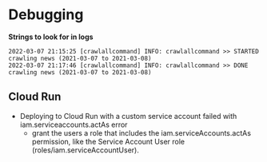 # Debugging

**Strings to look for in logs**

```
2022-03-07 21:15:25 [crawlallcommand] INFO: crawlallcommand >> STARTED crawling news (2021-03-07 to 2021-03-08)
2022-03-07 21:17:46 [crawlallcommand] INFO: crawlallcommand >> DONE crawling news (2021-03-07 to 2021-03-08)
```


## Cloud Run

* Deploying to Cloud Run with a custom service account failed with iam.serviceaccounts.actAs error
  - grant the users a role that includes the iam.serviceAccounts.actAs permission, like the Service Account User role (roles/iam.serviceAccountUser). 